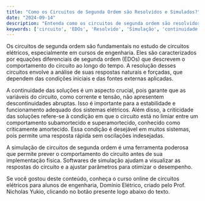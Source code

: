 ```yaml
---
title: "Como os Circuitos de Segunda Ordem são Resolvidos e Simulados?"
date: "2024-09-14"
description: "Entenda como os circuitos de segunda ordem são resolvidos e simulados, focando na continuidade e criticidade das soluções."
keywords: ['circuito', 'EDOs', 'Resolvido', 'Simulação', 'continuidade', 'criticamente', 'ordem']
---
```


Os circuitos de segunda ordem são fundamentais no estudo de circuitos elétricos, especialmente em cursos de engenharia. Eles são caracterizados por equações diferenciais de segunda ordem (EDOs) que descrevem o comportamento do circuito ao longo do tempo. A resolução desses circuitos envolve a análise de suas respostas naturais e forçadas, que dependem das condições iniciais e das fontes externas aplicadas.

A continuidade das soluções é um aspecto crucial, pois garante que as variáveis do circuito, como corrente e tensão, não apresentem descontinuidades abruptas. Isso é importante para a estabilidade e funcionamento adequado dos sistemas elétricos. Além disso, a criticidade das soluções refere-se à condição em que o circuito está no limiar entre um comportamento subamortecido e superamortecido, conhecido como criticamente amortecido. Essa condição é desejável em muitos sistemas, pois permite uma resposta rápida sem oscilações indesejadas.

A simulação de circuitos de segunda ordem é uma ferramenta poderosa que permite prever o comportamento do circuito antes de sua implementação física. Softwares de simulação ajudam a visualizar as respostas do circuito e a ajustar parâmetros para otimizar o desempenho.

Se você gostou deste conteúdo, conheça o curso online de circuitos elétricos para alunos de engenharia, Domínio Elétrico, criado pelo Prof. Nicholas Yukio, clicando no botão presente logo abaixo do texto.
